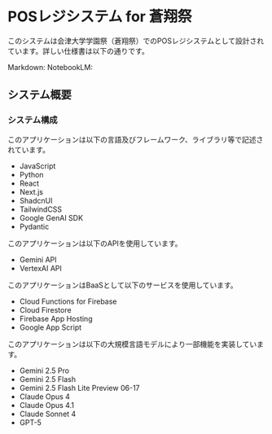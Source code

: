 # POSレジシステム for 蒼翔祭

このシステムは会津大学学園祭（蒼翔祭）でのPOSレジシステムとして設計されています。詳しい仕様書は以下の通りです。

Markdown:
NotebookLM:

## システム概要
### システム構成
このアプリケーションは以下の言語及びフレームワーク、ライブラリ等で記述されています。
* JavaScript
* Python
* React
* Next.js
* ShadcnUI
* TailwindCSS
* Google GenAI SDK
* Pydantic

このアプリケーションは以下のAPIを使用しています。
* Gemini API
* VertexAI API

このアプリケーションはBaaSとして以下のサービスを使用しています。
* Cloud Functions for Firebase
* Cloud Firestore
* Firebase App Hosting
* Google App Script

このアプリケーションは以下の大規模言語モデルにより一部機能を実装しています。
* Gemini 2.5 Pro
* Gemini 2.5 Flash
* Gemini 2.5 Flash Lite Preview 06-17
* Claude Opus 4
* Claude Opus 4.1
* Claude Sonnet 4
* GPT-5